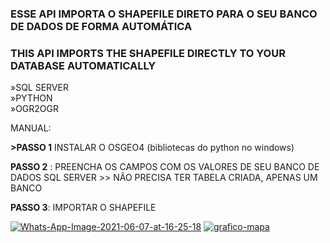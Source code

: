 
<h3> ESSE API IMPORTA O SHAPEFILE DIRETO PARA O SEU BANCO DE DADOS DE FORMA AUTOMÁTICA</h3>
<h3>THIS API IMPORTS THE SHAPEFILE DIRECTLY TO YOUR DATABASE AUTOMATICALLY</h3>

»SQL SERVER <br>
»PYTHON<br>
»OGR2OGR<br>


MANUAL:
<p><b>>PASSO 1</b> INSTALAR O OSGEO4 (bibliotecas do python no windows)</p>
<p><b>PASSO 2</b> : PREENCHA OS CAMPOS COM OS VALORES DE SEU BANCO DE DADOS SQL SERVER
>> NÃO PRECISA TER TABELA CRIADA, APENAS UM BANCO </p>
<p><b>PASSO 3</b>:  IMPORTAR O SHAPEFILE</p>

<a href="https://imgbb.com/"><img src="https://i.ibb.co/xFmG77w/Whats-App-Image-2021-06-07-at-16-25-18.jpg" alt="Whats-App-Image-2021-06-07-at-16-25-18" border="0"></a>
<a href="https://ibb.co/Hh1YRTT"><img src="https://i.ibb.co/TWpRJMM/grafico-mapa.png" alt="grafico-mapa" border="0"></a>
